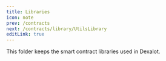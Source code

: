 ```yaml
---
title: Libraries
icon: note
prev: /contracts
next: /contracts/library/UtilsLibrary
editLink: true
---
```


This folder keeps the smart contract libraries used in Dexalot.
